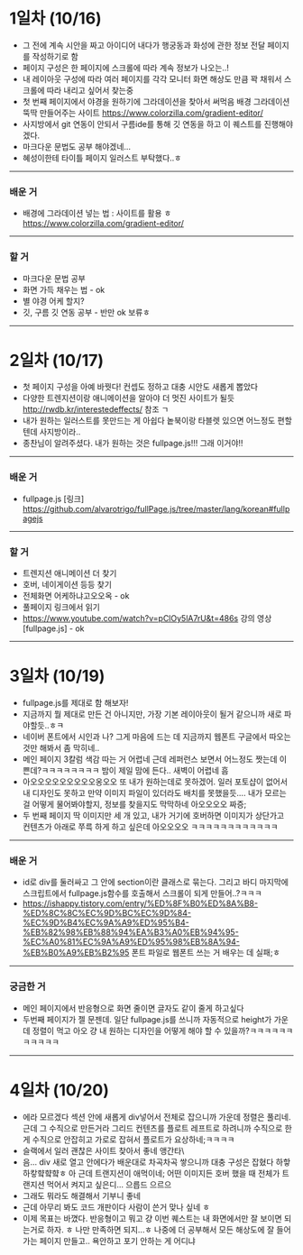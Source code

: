 # 1일차 (10/16)
- 그 전에 계속 시안을 짜고 아이디어 내다가 행궁동과 화성에 관한 정보 전달 페이지를 작성하기로 함
- 페이지 구성은 한 페이지에 스크롤에 따라 계속 정보가 나오는..!
- 내 레이아웃 구성에 따라 여러 페이지를 각각 모니터 화면 해상도 만큼 꽉 채워서 스크롤에 따라 내리고 싶어서 찾는중
- 첫 번째 페이지에서 야경을 원하기에 그라데이션을 찾아서 써먹음 배경 그라데이션 뚝딱 만들어주는 사이트 https://www.colorzilla.com/gradient-editor/
- 사지방에서 git 연동이 안되서 구름ide를 통해 깃 연동을 하고 이 퀘스트를 진행해야겠다.
- 마크다운 문법도 공부 해야겠네...
- 혜성이한테 타이틀 페이지 일러스트 부탁했다..ㅎ
---
### 배운 거
- 배경에 그라데이션 넣는 법 : 사이트를 활용 ㅎ https://www.colorzilla.com/gradient-editor/
---
### 할 거
- 마크다운 문법 공부
- 화면 가득 채우는 법 - ok
- 별 야경 어케 할지?
- 깃, 구름 깃 연동 공부 - 반만 ok 보류ㅎ
---
# 2일차 (10/17)
- 첫 페이지 구성을 아예 바꿧다! 컨셉도 정하고 대충 시안도 새롭게 뽑았다
- 다양한 트렌지션이랑 애니메이션을 알아야 더 멋진 사이트가 될듯 http://rwdb.kr/interestedeffects/ 참조 ㄱ
- 내가 원하는 일러스트를 못만드는 게 아쉽다 놑북이랑 타블렛 있으면 어느정도 편할텐데 사지방이라..
- 종찬님이 알려주셨다. 내가 원하는 것은 fullpage.js!!! 그래 이거야!!
---
### 배운 거
- fullpage.js [링크] https://github.com/alvarotrigo/fullPage.js/tree/master/lang/korean#fullpagejs
---
### 할 거
- 트렌지션 애니메이션 더 찾기
- 호버, 네이게이션 등등 찾기
- 전체화면 어케하냐고오오옥 - ok
- 풀페이지 링크에서 읽기
- https://www.youtube.com/watch?v=pClOy5lA7rU&t=486s 강의 영상 [fullpage.js] - ok
---
# 3일차 (10/19)
- fullpage.js를 제대로 함 해보자!
- 지금까지 뭘 제대로 만든 건 아니지만, 가장 기본 레이아웃이 될거 같으니까 새로 파야할듯..ㅎㅋ
- 네이버 폰트에서 시인과 나? 그게 마음에 드는 데 지금까지 웹폰트 구글에서 따오는 것만 해봐서 좀 막히네..
- 메인 페이지 3칼럼 색감 따는 거 어렵네 근데 레퍼런스 보면서 어느정도 짯는데 이쁜데?ㅋㅋㅋㅋㅋㅋㅋㅋ 밤이 제일 맘에 든다.. 새벽이 어렵네 흠
- 아오오오오오오오오오옹오오 또 내가 원하는데로 못하겠어. 일러 포토샵이 없어서 내 디자인도 못하고 만약 이미지 파일이 있더라도 배치를 못했을듯.... 내가 모르는 걸 어떻게 물어봐야할지, 정보를 찾을지도 막막하네 아오오오오 짜증;
- 두 번째 페이지 딱 이미지만 세 개 있고, 내가 거기에 호버하면 이미지가 상단가고 컨텐츠가 아래로 쭈륵 하게 하고 싶은데 아오오오오 ㅋㅋㅋㅋㅋㅋㅋㅋㅋㅋㅋㅋ
---
### 배운 거
- id로 div를 둘러싸고 그 안에 section이란 클래스로 묶는다. 그리고 바디 마지막에 스크립트에서 fullpage.js함수를 호출해서 스크롤이 되게 만들어..?ㅋㅋㅋ
- https://ishappy.tistory.com/entry/%ED%8F%B0%ED%8A%B8-%ED%8C%8C%EC%9D%BC%EC%9D%84-%EC%9D%B4%EC%9A%A9%ED%95%B4-%EB%82%98%EB%88%94%EA%B3%A0%EB%94%95-%EC%A0%81%EC%9A%A9%ED%95%98%EB%8A%94-%EB%B0%A9%EB%B2%95 폰트 파일로 웹폰트 쓰는 거 배우는 데 실패;ㅎ
---
### 궁금한 거
- 메인 페이지에서 반응형으로 화면 줄이면 글자도 같이 줄게 하고싶다
- 두번째 페이지가 젤 문젠데. 일단 fullpage.js를 쓰니까 자동적으로 height가 가운데 정렬이 먹고 아오 걍 내 원하는 디자인을 어떻게 해야 할 수 있을까?ㅋㅋㅋㅋㅋㅋㅋㅋㅋㅋㅋ
---
# 4일차 (10/20)
- 에라 모르겠다 섹션 안에 새롭게 div넣어서 전체로 잡으니까 가운데 정렬은 풀리네. 근데 그 수직으로 만든거라 그리드 컨텐츠를 플로트 레프트로 하려니까 수직으로 한게 수직으로 안잡히고 가로로 잡혀서 플로트가 요상하네;ㅋㅋㅋㅋ
- 슬랙에서 일러 괜찮은 사이트 찾아서 좋네 앵간타\
- 음... div 새로 열고 안에다가 배운대로 차곡차곡 쌓으니까 대충 구성은 잡혔다 하핳하캏햨햨햨ㅎ 아 근데 트랜지션이 애먹이네;  어떤 이미지든 호버 했을 때 전체가 트랜지션 먹어서 켜지고 싶은디...  으릅드 으르으
- 그래도 뭐라도 해결해서 기부니 좋네
- 근데 아무리 봐도 코드 개판이다 사람이 쓴거 맞나 싶네 ㅎ
- 이제 목표는 바꼈다. 반응형이고 뭐고 걍 이번 퀘스트는 내 화면에서만 잘 보이면 되는거로 하자. ㅎ 나만 만족하면 되지...ㅎ 나중에 더 공부해서 모든 해상도에 잘 들어가는 페이지 만들고.. 욕안하고 포기 안하는 게 어디냐